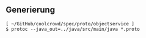## Generierung

```
[ ~/GitHub/coolcrowd/spec/proto/objectservice ]
$ protoc --java_out=../java/src/main/java *.proto
```
